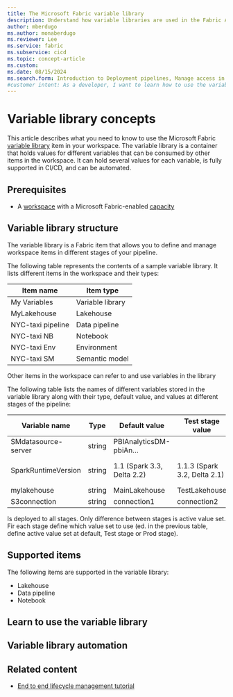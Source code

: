 ```yaml
---
title: The Microsoft Fabric variable library
description: Understand how variable libraries are used in the Fabric Application lifecycle management (ALM) tool.
author: mberdugo
ms.author: monaberdugo
ms.reviewer: Lee
ms.service: fabric
ms.subservice: cicd
ms.topic: concept-article
ms.custom:
ms.date: 08/15/2024
ms.search.form: Introduction to Deployment pipelines, Manage access in Deployment pipelines, Deployment pipelines operations
#customer intent: As a developer, I want to learn how to use the variable library item in the Microsoft Fabric Application lifecycle management (ALM) tool, so that I can manage my content lifecycle.
---
```


# Variable library concepts

This article describes what you need to know to use the Microsoft Fabric [variable library](./variable-library-overview.md) item in your workspace. The variable library is a container that holds values for different variables that can be consumed by other items in the workspace. It can hold several values for each variable, is fully supported in CI/CD, and can be automated.

## Prerequisites

* A [workspace](../../get-started/create-workspaces.md) with a Microsoft Fabric-enabled [capacity](../../enterprise/licenses.md#capacity)

## Variable library structure

The variable library is a Fabric item that allows you to define and manage workspace items in different stages of your pipeline.

The following table represents the contents of a sample variable library. It lists different items in the workspace and their types:

| Item name | Item type |
| --- | --- |
| My Variables | Variable library |
| MyLakehouse | Lakehouse |
| NYC-taxi pipeline | Data pipeline |
| NYC-taxi NB | Notebook |
| NYC-taxi Env | Environment |
| NYC-taxi SM | Semantic model |

Other items in the workspace can refer to and use variables in the library

The following table lists the names of different variables stored in the variable library along with their type, default value, and values at different stages of the pipeline:

| Variable name | Type | Default value | Test stage value| Prod stage value |
| --- | --- | --- | --- | --- |
| SMdatasource-server | string | PBIAnalyticsDM-pbiAn… | <default> | PBIAnalyticsP |
|SparkRuntimeVersion | string | 1.1 (Spark 3.3, Delta 2.2) | 1.1.3 (Spark 3.2, Delta 2.1) | 1.2 (Spark 4.1, Delta 3.2) |
| mylakehouse | string | MainLakehouse | TestLakehouse | <default> |
| S3connection | string | connection1 | connection2 | connection3 |



Is deployed to all stages. Only difference between stages is active value set. Fir each stage define which value set to use (ed. in the previous table, define active value set at default, Test stage or Prod stage).

## Supported items

The following items are supported in the variable library:

- Lakehouse
- Data pipeline
- Notebook

## Learn to use the variable library

## Variable library automation

## Related content

- [End to end lifecycle management tutorial](./cicd-tutorial.md) 